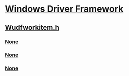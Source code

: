 # [Windows Driver Framework](../_wdf/index.md)
## [Wudfworkitem.h](index.md)
### [None](../wudfworkitem/nc-wudfworkitem-wudf_workitem_function.md)
### [None](../wudfworkitem/nf-wudfworkitem-wudf_workitem_config_init.md)
### [None](../wudfworkitem/ns-wudfworkitem-_wudf_workitem_config.md)
